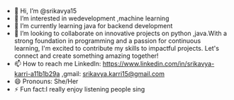 - 👋 Hi, I’m @srikavya15
- 👀 I’m interested in wedevelopment ,machine learning
- 🌱 I’m currently learning java for backend development
- 💞️ I’m looking to collaborate on innovative projects on python ,java.With a strong foundation in programming and a passion for continuous learning, I'm excited to contribute my skills to impactful projects. Let's connect and create something amazing together! 
- 📫 How to reach me LinkedIn: https://www.linkedin.com/in/srikavya-karri-a11b1b29a ,gmail: srikavya.karri15@gmail.com
- 😄 Pronouns: She/Her
- ⚡ Fun fact:I really enjoy listening people sing 

<!---
srikavya15/srikavya15 is a ✨ special ✨ repository because its `README.md` (this file) appears on your GitHub profile.
You can click the Preview link to take a look at your changes.
--->
